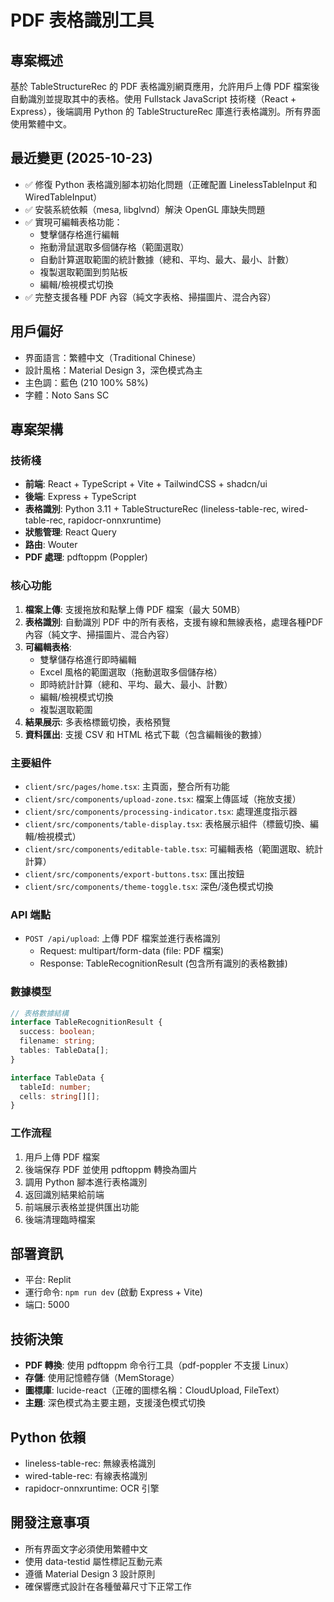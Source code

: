 # PDF 表格識別工具

## 專案概述
基於 TableStructureRec 的 PDF 表格識別網頁應用，允許用戶上傳 PDF 檔案後自動識別並提取其中的表格。使用 Fullstack JavaScript 技術棧（React + Express），後端調用 Python 的 TableStructureRec 庫進行表格識別。所有界面使用繁體中文。

## 最近變更 (2025-10-23)
- ✅ 修復 Python 表格識別腳本初始化問題（正確配置 LinelessTableInput 和 WiredTableInput）
- ✅ 安裝系統依賴（mesa, libglvnd）解決 OpenGL 庫缺失問題
- ✅ 實現可編輯表格功能：
  - 雙擊儲存格進行編輯
  - 拖動滑鼠選取多個儲存格（範圍選取）
  - 自動計算選取範圍的統計數據（總和、平均、最大、最小、計數）
  - 複製選取範圍到剪貼板
  - 編輯/檢視模式切換
- ✅ 完整支援各種 PDF 內容（純文字表格、掃描圖片、混合內容）

## 用戶偏好
- 界面語言：繁體中文（Traditional Chinese）
- 設計風格：Material Design 3，深色模式為主
- 主色調：藍色 (210 100% 58%)
- 字體：Noto Sans SC

## 專案架構

### 技術棧
- **前端**: React + TypeScript + Vite + TailwindCSS + shadcn/ui
- **後端**: Express + TypeScript
- **表格識別**: Python 3.11 + TableStructureRec (lineless-table-rec, wired-table-rec, rapidocr-onnxruntime)
- **狀態管理**: React Query
- **路由**: Wouter
- **PDF 處理**: pdftoppm (Poppler)

### 核心功能
1. **檔案上傳**: 支援拖放和點擊上傳 PDF 檔案（最大 50MB）
2. **表格識別**: 自動識別 PDF 中的所有表格，支援有線和無線表格，處理各種PDF內容（純文字、掃描圖片、混合內容）
3. **可編輯表格**: 
   - 雙擊儲存格進行即時編輯
   - Excel 風格的範圍選取（拖動選取多個儲存格）
   - 即時統計計算（總和、平均、最大、最小、計數）
   - 編輯/檢視模式切換
   - 複製選取範圍
4. **結果展示**: 多表格標籤切換，表格預覽
5. **資料匯出**: 支援 CSV 和 HTML 格式下載（包含編輯後的數據）

### 主要組件
- `client/src/pages/home.tsx`: 主頁面，整合所有功能
- `client/src/components/upload-zone.tsx`: 檔案上傳區域（拖放支援）
- `client/src/components/processing-indicator.tsx`: 處理進度指示器
- `client/src/components/table-display.tsx`: 表格展示組件（標籤切換、編輯/檢視模式）
- `client/src/components/editable-table.tsx`: 可編輯表格（範圍選取、統計計算）
- `client/src/components/export-buttons.tsx`: 匯出按鈕
- `client/src/components/theme-toggle.tsx`: 深色/淺色模式切換

### API 端點
- `POST /api/upload`: 上傳 PDF 檔案並進行表格識別
  - Request: multipart/form-data (file: PDF 檔案)
  - Response: TableRecognitionResult (包含所有識別的表格數據)

### 數據模型
```typescript
// 表格數據結構
interface TableRecognitionResult {
  success: boolean;
  filename: string;
  tables: TableData[];
}

interface TableData {
  tableId: number;
  cells: string[][];
}
```

### 工作流程
1. 用戶上傳 PDF 檔案
2. 後端保存 PDF 並使用 pdftoppm 轉換為圖片
3. 調用 Python 腳本進行表格識別
4. 返回識別結果給前端
5. 前端展示表格並提供匯出功能
6. 後端清理臨時檔案

## 部署資訊
- 平台: Replit
- 運行命令: `npm run dev` (啟動 Express + Vite)
- 端口: 5000

## 技術決策
- **PDF 轉換**: 使用 pdftoppm 命令行工具（pdf-poppler 不支援 Linux）
- **存儲**: 使用記憶體存儲（MemStorage）
- **圖標庫**: lucide-react（正確的圖標名稱：CloudUpload, FileText）
- **主題**: 深色模式為主要主題，支援淺色模式切換

## Python 依賴
- lineless-table-rec: 無線表格識別
- wired-table-rec: 有線表格識別
- rapidocr-onnxruntime: OCR 引擎

## 開發注意事項
- 所有界面文字必須使用繁體中文
- 使用 data-testid 屬性標記互動元素
- 遵循 Material Design 3 設計原則
- 確保響應式設計在各種螢幕尺寸下正常工作

